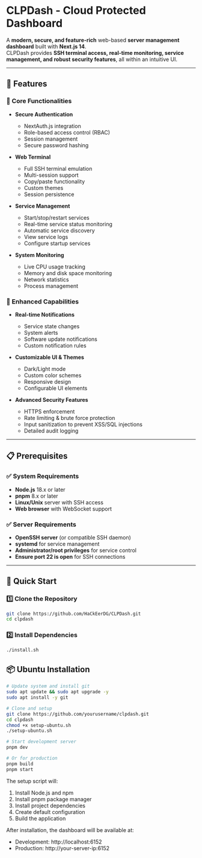 # CLPDash - Cloud Protected Dashboard

A **modern, secure, and feature-rich** web-based **server management dashboard** built with **Next.js 14**.  
CLPDash provides **SSH terminal access, real-time monitoring, service management, and robust security features**, all within an intuitive UI.  

---

## 🌟 Features  

### 🔹 Core Functionalities  
- **Secure Authentication**  
  - NextAuth.js integration  
  - Role-based access control (RBAC)  
  - Session management  
  - Secure password hashing  

- **Web Terminal**  
  - Full SSH terminal emulation  
  - Multi-session support  
  - Copy/paste functionality  
  - Custom themes  
  - Session persistence  

- **Service Management**  
  - Start/stop/restart services  
  - Real-time service status monitoring  
  - Automatic service discovery  
  - View service logs  
  - Configure startup services  

- **System Monitoring**  
  - Live CPU usage tracking  
  - Memory and disk space monitoring  
  - Network statistics  
  - Process management  

### 🔹 Enhanced Capabilities  
- **Real-time Notifications**  
  - Service state changes  
  - System alerts  
  - Software update notifications  
  - Custom notification rules  

- **Customizable UI & Themes**  
  - Dark/Light mode  
  - Custom color schemes  
  - Responsive design  
  - Configurable UI elements  

- **Advanced Security Features**  
  - HTTPS enforcement  
  - Rate limiting & brute force protection  
  - Input sanitization to prevent XSS/SQL injections  
  - Detailed audit logging  

---

## 📋 Prerequisites  

### ✅ System Requirements  
- **Node.js** 18.x or later  
- **pnpm** 8.x or later  
- **Linux/Unix** server with SSH access  
- **Web browser** with WebSocket support  

### ✅ Server Requirements  
- **OpenSSH server** (or compatible SSH daemon)  
- **systemd** for service management  
- **Administrator/root privileges** for service control  
- **Ensure port 22 is open** for SSH connections  

---

## 🚀 Quick Start  

### 1️⃣ Clone the Repository  
```bash
git clone https://github.com/HaCkEerDG/CLPDash.git
cd clpdash
```

### 2️⃣ Install Dependencies  
```bash
./install.sh
```

## 📦 Ubuntu Installation

```bash
# Update system and install git
sudo apt update && sudo apt upgrade -y
sudo apt install -y git

# Clone and setup
git clone https://github.com/yourusername/clpdash.git
cd clpdash
chmod +x setup-ubuntu.sh
./setup-ubuntu.sh

# Start development server
pnpm dev

# Or for production
pnpm build
pnpm start
```

The setup script will:
1. Install Node.js and npm
2. Install pnpm package manager
3. Install project dependencies
4. Create default configuration
5. Build the application

After installation, the dashboard will be available at:
- Development: http://localhost:6152
- Production: http://your-server-ip:6152